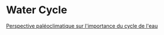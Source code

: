 # Water Cycle

[Perspective paléoclimatique sur l'importance du cycle de l'eau ](https://www.college-de-france.fr/site/edouard-bard/symposium-2019-06-21-09h00.htm)

